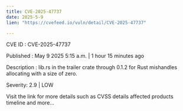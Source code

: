 ```yaml
---
title: CVE-2025-47737
date: 2025-5-9
lien: "https://cvefeed.io/vuln/detail/CVE-2025-47737"

---
```


CVE ID : CVE-2025-47737

Published :  May 9
2025
5:15 a.m. | 1 hour
15 minutes ago

Description : lib.rs in the trailer crate through 0.1.2 for Rust mishandles allocating with a size of zero.

Severity: 2.9 | LOW

Visit the link for more details
such as CVSS details
affected products
timeline
and more...
